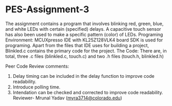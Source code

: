 # PES-Assignment-3
The assignment contains a program that involves blinking red, green, blue, and white LEDs with certain (specified) delays. A capacitive touch sensor has also been used to make a specific pattern (color) of LEDs. Programing Environment: MCUXpresso IDE with KL25Z128VLK4 board SDK is used for programing. Apart from the files that IDE uses for building a project, Blinkled.c contains the primary code for the project. The Code: There are, in total, three .c files (blinkled.c, touch.c) and two .h files (touch.h, blinkled.h)

Peer Code Review comments:
1. Delay timing can be included in the delay function to improve code readability. 
2. Introduce polling time.
3. Intendation can be checked and corrected to improve code readability. 
Reviewer- Mrunal Yadav 
          (myra3714@colorado.edu)

